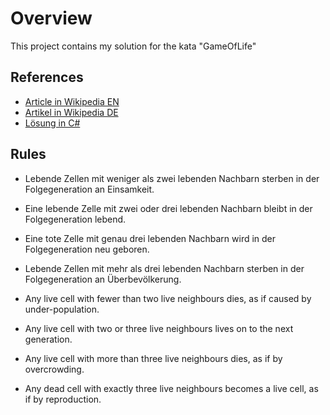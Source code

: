 # Overview

This project contains my solution for the kata "GameOfLife"

## References

- [Article in Wikipedia EN](http://en.wikipedia.org/wiki/Conway's_game_of_life)
- [Artikel in Wikipedia DE](http://de.wikipedia.org/wiki/Game_of_Life)
- [Lösung in C#](http://martinsaspects.blogspot.de/2011/01/conways-game-of-life-code-kata.html)

## Rules
- Lebende Zellen mit weniger als zwei lebenden Nachbarn sterben in der Folgegeneration an Einsamkeit.
- Eine lebende Zelle mit zwei oder drei lebenden Nachbarn bleibt in der Folgegeneration lebend.
- Eine tote Zelle mit genau drei lebenden Nachbarn wird in der Folgegeneration neu geboren.
- Lebende Zellen mit mehr als drei lebenden Nachbarn sterben in der Folgegeneration an Überbevölkerung.

- Any live cell with fewer than two live neighbours dies, as if caused by under-population.
- Any live cell with two or three live neighbours lives on to the next generation.
- Any live cell with more than three live neighbours dies, as if by overcrowding.
- Any dead cell with exactly three live neighbours becomes a live cell, as if by reproduction.

